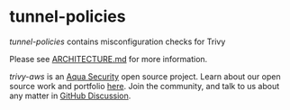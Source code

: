 # tunnel-policies

_tunnel-policies_ contains misconfiguration checks for Trivy

Please see [ARCHITECTURE.md](ARCHITECTURE.md) for more information.

_trivy-aws_ is an [Aqua Security](https://aquasec.com) open source project.
Learn about our open source work and portfolio [here](https://www.aquasec.com/products/open-source-projects/).
Join the community, and talk to us about any matter in [GitHub Discussion](https://github.com/aquasecurity/trivy/discussions).
